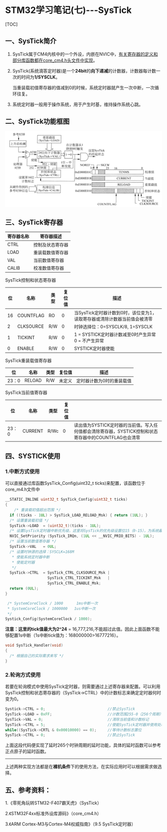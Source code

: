 # STM32学习笔记(七)---SysTick

[TOC]

## 一、SysTick简介

1. SysTick属于CM4内核中的一个外设，内嵌在NVIC中，<u>有关寄存器的定义和部分库函数都在core_cm4.h头文件中实现</u>。

2. SysTick(系统滴答定时器)是一个**24bit**的**向下递减**的计数器，计数器每计数一次的时间为**1/SYSCLK**。

   当重装载初值寄存器的值减到0的时候，系统定时器就产生一次中断，一次循环往复。

3. 系统定时器一般用于操作系统，用于产生时基，维持操作系统心跳。

## 二、SysTick功能框图

![功能框图](.\图片\1565322107275.png)

## 三、SysTick寄存器

| 寄存器名称 | 寄存器描述       |
| ---------- | ---------------- |
| CTRL       | 控制及状态寄存器 |
| LOAD       | 重装载数值寄存器 |
| VAL        | 当前数值寄存器   |
| CALIB      | 校准数值寄存器   |

SysTick控制和状态寄存器

| 位   | 名称      | 类型 | 复位值 | 描述                                                         |
| ---- | --------- | ---- | ------ | ------------------------------------------------------------ |
| 16   | COUNTFLAG | RO   | 0      | 当SysTick定时器计数到0时，该位变为1，读取寄存器或清除计数器当前值会被清零 |
| 2    | CLKSOURCE | R/W  | 0      | 时钟选择位：0=SYSCLK/8, 1=SYSCLK                             |
| 1    | TICKINT   | R/W  | 0      | 1 = SYSTICK定时器计数减至0时产生异常                               0 = 不产生异常 |
| 0    | ENABLE    | R/W  | 0      | SYSTICK定时器使能                                            |

SysTick重装载值寄存器

| 位    | 名称   | 类型 | 复位值 | 描述                      |
| ----- | ------ | ---- | ------ | ------------------------- |
| 23：0 | RELOAD | R/W  | 未定义 | 定时器计数为0时的重装载值 |

SysTick当前值寄存器

| 位    | 名称    | 类型 | 复位值 |                                                              |
| ----- | ------- | ---- | ------ | ------------------------------------------------------------ |
| 23：0 | CURRENT | R/Wc | 0      | 读出值为SYSTICK定时器的当前值。写入任何值都会清除寄存器，SYSTICK控制和状态寄存器中的COUNTFLAG也会清零 |

## 四、SYSTICK使用

### 1.中断方式使用

可以直接通过库函数SysTick_Config(uint32_t ticks)来配置，该函数位于core_m4.h文件中

```c
__STATIC_INLINE uint32_t SysTick_Config(uint32_t ticks)
{
    /* 重装载初值超出范围 */
  if ((ticks - 1UL) > SysTick_LOAD_RELOAD_Msk) { return (1UL); }    
  /* 设置重装载初值 */
  SysTick->LOAD  = (uint32_t)(ticks - 1UL);              
  /* 设置SysTick定时器中断优先级，这里将SysTick的优先级设置位15（0-15），为系统最低 */
  NVIC_SetPriority (SysTick_IRQn, (1UL << __NVIC_PRIO_BITS) - 1UL); 
  /* 设置当前数值寄存器 */
  SysTick->VAL   = 0UL;
  /* 设置时钟源的选择：SYSCLK=168M 
   * 使能系统定时器中断
   * 使能定时器
   */
  SysTick->CTRL  = SysTick_CTRL_CLKSOURCE_Msk |
                   SysTick_CTRL_TICKINT_Msk   |
                   SysTick_CTRL_ENABLE_Msk;                         
  return (0UL);                                                   
}
```

```c
 /* SystemCoreClock / 1000      1ms中断一次
 * SystemCoreClock / 1000000   1us中断一次
 */
Systick_Config(SystemCoreClock / 1000);
```

**注意：**这里的tick值最大为**2^24** = 16,777,216‬,不能超过此值。因此上面函数不能够配置1s中断（1s中断tick值为：168000000>16777216）。

```c
void SysTick_Handler(void)
{
  /* 根据自己的实际需求来写 */    
}
```



### 2.轮询方式使用

若要在轮询模式中使用SysTick定时器，则需要通过上述寄存器来配置。可以利用SysTick控制和状态寄存器的（SysTick->CTRL）中的计数标志来确定定时器何时变为0。

```c
Systick->CTRL = 0;                            //禁止SysTick
SysTick->LOAD = 0xFF;                         //计数范围255-0（256个周期）
SysTick->VAL = 0;                             //清除当前值和计数标记
SysTick->CTRL = 5;                            //使能SysTick定时器并使用处理器时钟
while((SysTick->CRTL & 0x00010000) == 0);     //等待计数标志置位
SysTick->CTRL = 0;                            //禁止SysTick
```

上面这段代码便实现了延时265个时钟周期的延时功能，具体的延时函数可以参考正点原子的延时函数。

------

上述两种实现方法都是在**裸机条件**下的使用方法，在实际应用时可以根据需求做选择。

## 五、参考资料：

1.《零死角玩转STM32-F407霸天虎》（SysTick）

2.《STM32F4xx标准外设库源码》（core_cm4.h）

3.《ARM Cortex-M3与Cortex-M4权威指南》（9.5 SysTick定时器）
